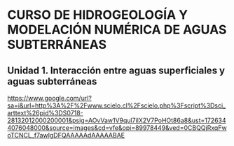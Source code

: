 # CURSO DE HIDROGEOLOGÍA Y MODELACIÓN NUMÉRICA DE AGUAS SUBTERRÁNEAS

## Unidad 1. Interacción entre aguas superficiales y aguas subterráneas

https://www.google.com/url?sa=i&url=http%3A%2F%2Fwww.scielo.cl%2Fscielo.php%3Fscript%3Dsci_arttext%26pid%3DS0718-28132012000200001&psig=AOvVaw1V9qul7ilX2V7PoHOt86a8&ust=1726344076048000&source=images&cd=vfe&opi=89978449&ved=0CBQQjRxqFwoTCNCL_f7awIgDFQAAAAAdAAAAABAE
